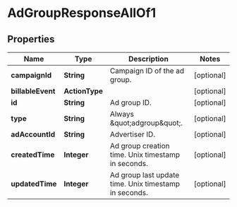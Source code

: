

# AdGroupResponseAllOf1


## Properties

Name | Type | Description | Notes
------------ | ------------- | ------------- | -------------
**campaignId** | **String** | Campaign ID of the ad group. |  [optional]
**billableEvent** | **ActionType** |  |  [optional]
**id** | **String** | Ad group ID. |  [optional]
**type** | **String** | Always \&quot;adgroup\&quot;. |  [optional]
**adAccountId** | **String** | Advertiser ID. |  [optional]
**createdTime** | **Integer** | Ad group creation time. Unix timestamp in seconds. |  [optional]
**updatedTime** | **Integer** | Ad group last update time. Unix timestamp in seconds. |  [optional]




